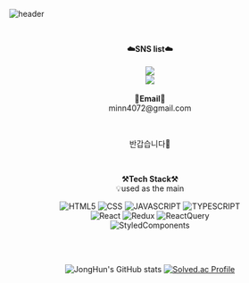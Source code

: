 ![header](https://capsule-render.vercel.app/api?type=waving&color=auto&height=300&section=header&text=COMEON!&fontSize=90&animation=fadeIn&fontAlignY=38&desc=JongHun's%20GitHub%20Profile&descAlignY=51&descAlign=62)

<br>

<p align="center">
    <Strong>☁️SNS list☁️</Strong><br><br>
    <a href="https://www.instagram.com/jjjonghun/" target="_blank"><img src="https://img.shields.io/badge/Instagram-E4405F?style=flat-square&logo=Instagram&logoColor=white"/></a>
    <br>
   <a href="https://hits.seeyoufarm.com"><img src="https://hits.seeyoufarm.com/api/count/incr/badge.svg?url=https%3A%2F%2Fgithub.com%2FJongHunJun%2Fhit-counter&count_bg=%2379C83D&title_bg=%23555555&icon=&icon_color=%23E7E7E7&title=hits&edge_flat=false"/></a>
<br><br>
<Strong>📧Email📧</Strong><br>minn4072@gmail.com<br>
</p>

<br>

<p align="center">
반갑습니다👐<br>

</p>

<br>

<p align="center">
    <Strong>⚒️Tech Stack⚒️</Strong><br>
    💡used as the main
</p>

<p align="center" display="inline-block">
  <img alt="HTML5" src ="https://img.shields.io/badge/HTML5-E34F26.svg?&style=for-the-badge&logo=HTML5&logoColor=white"/>
  <img alt="CSS" src ="https://img.shields.io/badge/CSS3-1572B6.svg?&style=for-the-badge&logo=CSS3&logoColor=white"/>
  <img alt="JAVASCRIPT" src ="https://img.shields.io/badge/JavaScript-F7DF1E.svg?&style=for-the-badge&logo=JavaScript&logoColor=white"/>
  <img alt="TYPESCRIPT" src ="https://img.shields.io/badge/TypeScript-3178C6.svg?&style=for-the-badge&logo=TypeScript&logoColor=white"/>
  <br/> 
 <img alt="React" src ="https://img.shields.io/badge/React-61DAFB.svg?&style=for-the-badge&logo=React&logoColor=white"/> 
  <img alt="Redux" src ="https://img.shields.io/badge/Redux-764ABC.svg?&style=for-the-badge&logo=Redux&logoColor=white"/>
  <img alt="ReactQuery" src ="https://img.shields.io/badge/ReactQuery-FF4154.svg?&style=for-the-badge&logo=ReactQuery&logoColor=white"/>
  <br/>
  <img alt="StyledComponents" src ="https://img.shields.io/badge/StyledComponents-DB7093.svg?&style=for-the-badge&logo=StyledComponents&logoColor=white"/>
</p><br>

<!--
<p align="center">
    💡used at least once
</p>


<p align="center" display="inline-block">
  <img src="https://img.shields.io/badge/javascript-F7DF1E?style=for-the-badge&logo=javascript&logoColor=black">
  <img src="https://img.shields.io/badge/css-1572B6?style=for-the-badge&logo=css3&logoColor=white">
  <img src="https://img.shields.io/badge/html-E34F26?style=for-the-badge&logo=html5&logoColor=white">
  <img src="https://img.shields.io/badge/C-A8B9CC?style=for-the-badge&logo=C&logoColor=white">
  <img src="https://img.shields.io/badge/Linux-FCC624?style=for-the-badge&logo=Linux&logoColor=white">  
</p>
-->
<br>

<div align=center>

![JongHun's GitHub stats](https://github-readme-stats.vercel.app/api?username=JunJongHun&show_icons=true&theme=tokyonight)
[![Solved.ac Profile](http://mazassumnida.wtf/api/v2/generate_badge?boj=minn4072)](https://solved.ac/minn4072/)
